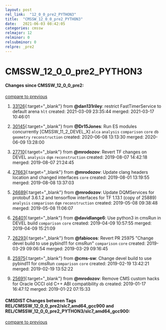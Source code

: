 ```yaml
---
layout: post
rel_link:  "12_0_0_pre2_PYTHON3"
title:  "CMSSW_12_0_0_pre2_PYTHON3"
date:   2021-06-03 08:42:05
categories: cmssw
relmajor: 12
relminor: 0
relsubminor: 0
relpre: _pre2
---
```


# CMSSW_12_0_0_pre2_PYTHON3
#### Changes since CMSSW_12_0_0_pre2:
[compare to previous](https://github.com/cms-sw/cmssw/compare/CMSSW_12_0_0_pre2...CMSSW_12_0_0_pre2_PYTHON3)



1. [33126](http://github.com/cms-sw/cmssw/pull/33126){:target="_blank"}  from **@dan131riley**: restrict FastTimerService to default arena `hlt` created: 2021-03-09 23:35:44 merged: 2021-03-17 10:46:01

2. [30145](http://github.com/cms-sw/cmssw/pull/30145){:target="_blank"}  from **@Dr15Jones**: Run ES modules concurrently [CMSSW_11_2_DEVEL_X] `alca` `analysis` `comparison` `core` `db` `geometry` `reconstruction` created: 2020-06-08 13:13:30 merged: 2020-06-09 13:28:00

3. [27710](http://github.com/cms-sw/cmssw/pull/27710){:target="_blank"}  from **@mrodozov**: Revert TF changes on DEVEL `analysis` `dqm` `reconstruction` created: 2019-08-07 14:42:18 merged: 2019-08-07 21:24:45

4. [27663](http://github.com/cms-sw/cmssw/pull/27663){:target="_blank"}  from **@mrodozov**: Update clang headers location and changed interfaces `core` created: 2019-08-01 13:19:55 merged: 2019-08-08 13:37:03

5. [26689](http://github.com/cms-sw/cmssw/pull/26689){:target="_blank"}  from **@mrodozov**: Update DQMServices for protobuf 3.6.1.2 and tensorflow interfaces for TF 1.13.1 (copy of 25889) `analysis` `comparison` `dqm` `reconstruction` created: 2019-05-08 09:38:48 merged: 2019-05-08 11:06:07

6. [26401](http://github.com/cms-sw/cmssw/pull/26401){:target="_blank"}  from **@davidlange6**: Use python3 in cmsRun in DEVEL build  `comparison` `core` created: 2019-04-09 10:57:55 merged: 2019-04-09 15:21:09

7. [26293](http://github.com/cms-sw/cmssw/pull/26293){:target="_blank"}  from **@fabiocos**: Revert  PR 25975 "Change devel build to use pybind11 for cmsRun" `comparison` `core` created: 2019-03-29 09:06:54 merged: 2019-03-29 09:16:45

8. [25975](http://github.com/cms-sw/cmssw/pull/25975){:target="_blank"}  from **@cms-sw**: Change devel build to use pybind11 for cmsRun `comparison` `core` created: 2019-02-19 13:42:21 merged: 2019-02-19 13:52:22

9. [25691](http://github.com/cms-sw/cmssw/pull/25691){:target="_blank"}  from **@mrodozov**: Remove CMS custom hacks for Oracle OCCI old C++ ABI compatibility `db` created: 2019-01-17 16:47:12 merged: 2019-01-22 07:15:33

#### CMSDIST Changes between Tags REL/CMSSW_12_0_0_pre2/slc7_amd64_gcc900 and REL/CMSSW_12_0_0_pre2_PYTHON3/slc7_amd64_gcc900:
[compare to previous](https://github.com/cms-sw/cmsdist/compare/REL/CMSSW_12_0_0_pre2/slc7_amd64_gcc900...REL/CMSSW_12_0_0_pre2_PYTHON3/slc7_amd64_gcc900)


